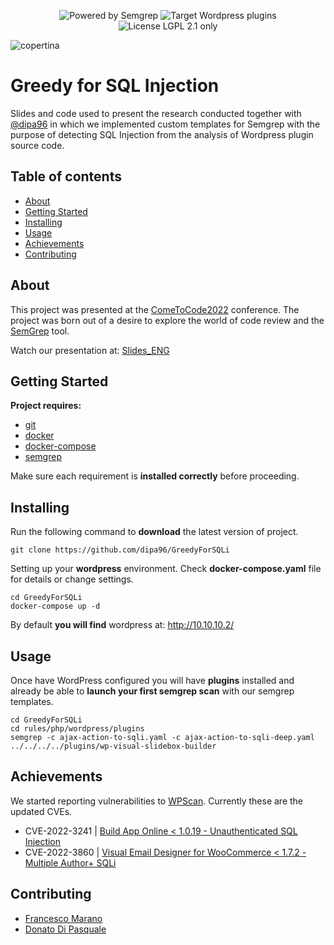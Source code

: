 <p align="center">
  <img alt="Powered by Semgrep" src="https://img.shields.io/badge/Powered%20by-Semgrep-brightgreen?style=for-the-badge">
  <img alt="Target Wordpress plugins" src="https://img.shields.io/badge/Target-Plugins-blue?style=for-the-badge&logo=wordpress">
  <img alt="License LGPL 2.1 only" src="https://img.shields.io/github/license/mrnfrancesco/GreedyForSQLi?style=for-the-badge">
</p>

![copertina](https://user-images.githubusercontent.com/8071136/197403921-375eb097-3b00-4ca0-87fa-0024aff99dec.png)

# Greedy for SQL Injection

Slides and code used to present the research conducted together with [@dipa96](https://github.com/dipa96) in which we implemented custom templates for Semgrep with the purpose of detecting SQL Injection from the analysis of Wordpress plugin source code.

## Table of contents

- [About](#about)
- [Getting Started](#getting_started)
- [Installing](#installing)
- [Usage](#usage)
- [Achievements](#achievements)
- [Contributing](#contributing)
## About

This project was presented at the [ComeToCode2022](https://www.cometocode.it/) conference.
The project was born out of a desire to explore the world of code review and the [SemGrep](https://semgrep.dev/) tool.

Watch our presentation at: [Slides_ENG](slides/GreedyForSQLi_slides_ENG.pdf)

## Getting Started

**Project requires:**
+ [git](https://git-scm.com/)
+ [docker](https://docs.docker.com/get-docker/)
+ [docker-compose](https://docs.docker.com/compose/install/linux/)
+ [semgrep](https://semgrep.dev/docs/getting-started/)  

Make sure each requirement is **installed correctly** before proceeding.

## Installing

Run the following command to **download** the latest version of project.
```
git clone https://github.com/dipa96/GreedyForSQLi
```

Setting up your **wordpress** environment. Check **docker-compose.yaml** file for details or change settings.
```
cd GreedyForSQLi
docker-compose up -d
```
By default **you will find** wordpress at: http://10.10.10.2/

## Usage

Once have WordPress configured you will have **plugins** installed and  already be able to **launch your first semgrep scan** with our semgrep templates.

```
cd GreedyForSQLi
cd rules/php/wordpress/plugins
semgrep -c ajax-action-to-sqli.yaml -c ajax-action-to-sqli-deep.yaml ../../../../plugins/wp-visual-slidebox-builder
```

## Achievements
We started reporting vulnerabilities to [WPScan](https://wpscan.com/).  Currently these are the updated CVEs.

+ CVE-2022-3241 | [Build App Online < 1.0.19 - Unauthenticated SQL Injection](https://wpscan.com/vulnerability/a995dd67-43fc-4087-a7f1-5db57f4c828c)
+ CVE-2022-3860 | [Visual Email Designer for WooCommerce < 1.7.2 - Multiple Author+ SQLi](https://wpscan.com/vulnerability/d99ce21f-fbb6-429c-aa3b-19c4a5eb7557)

## Contributing

+ [Francesco Marano](https://www.linkedin.com/in/mrnfrancesco/)
+ [Donato Di Pasquale](https://www.linkedin.com/in/ddipa/)
